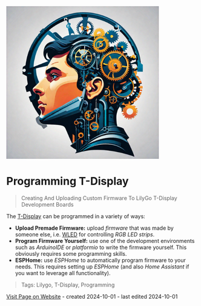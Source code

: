 <img src="/assets/images/processor.png" width="80%" height="80%" />
 
# Programming T-Display

> Creating And Uploading Custom Firmware To LilyGo T-Display Development Boards

The [T-Display](https://www.lilygo.cc/products/lilygo%C2%AE-ttgo-t-display-1-14-inch-lcd-esp32-control-board) can be programmed in a variety of ways:

* **Upload Premade Firmware:** upload *firmware* that was made by someone else, i.e. [WLED](https://kno.wled.ge/basics/install-binary/) for controlling *RGB LED strips*.
* **Program Firmware Yourself:** use one of the development environments such as *ArduinoIDE* or *platformio* to write the firmware yourself. This obviously requires some programming skills.
* **ESPHome:** use *ESPHome* to automatically program firmware to your needs. This requires setting up *ESPHome* (and also *Home Assistant* if you want to leverage all functionality).


> Tags: Lilygo, T-Display, Programming

[Visit Page on Website](https://done.land/components/microcontroller/families/esp/esp32/lilygot-display/t-display/programming?045430101202242631) - created 2024-10-01 - last edited 2024-10-01
